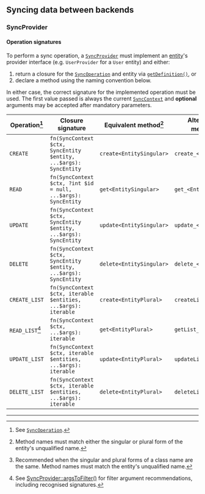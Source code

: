 ## Syncing data between backends

### SyncProvider

#### Operation signatures

To perform a sync operation, a [`SyncProvider`][SyncProvider] must implement an
[entity][SyncEntity]'s provider interface (e.g. `UserProvider` for a `User`
entity) and either:
1. return a closure for the [`SyncOperation`][SyncOperation] and entity via
   [`getDefinition()`][getDefinition], or
2. declare a method using the naming convention below.

In either case, the correct signature for the implemented operation must be
used. The first value passed is always the current [`SyncContext`][SyncContext]
and **optional** arguments may be accepted after mandatory parameters.

| Operation[^op]  | Closure signature                                                | Equivalent method[^1]    | Alternative method[^2] |
| --------------- | ---------------------------------------------------------------- | ------------------------ | ---------------------- |
| `CREATE`        | `fn(SyncContext $ctx, SyncEntity $entity, ...$args): SyncEntity` | `create<EntitySingular>` | `create_<Entity>`      |
| `READ`          | `fn(SyncContext $ctx, ?int $id = null, ...$args): SyncEntity`    | `get<EntitySingular>`    | `get_<Entity>`         |
| `UPDATE`        | `fn(SyncContext $ctx, SyncEntity $entity, ...$args): SyncEntity` | `update<EntitySingular>` | `update_<Entity>`      |
| `DELETE`        | `fn(SyncContext $ctx, SyncEntity $entity, ...$args): SyncEntity` | `delete<EntitySingular>` | `delete_<Entity>`      |
| `CREATE_LIST`   | `fn(SyncContext $ctx, iterable $entities, ...$args): iterable`   | `create<EntityPlural>`   | `createList_<Entity>`  |
| `READ_LIST`[^3] | `fn(SyncContext $ctx, ...$args): iterable`                       | `get<EntityPlural>`      | `getList_<Entity>`     |
| `UPDATE_LIST`   | `fn(SyncContext $ctx, iterable $entities, ...$args): iterable`   | `update<EntityPlural>`   | `updateList_<Entity>`  |
| `DELETE_LIST`   | `fn(SyncContext $ctx, iterable $entities, ...$args): iterable`   | `delete<EntityPlural>`   | `deleteList_<Entity>`  |

[^op]: See [`SyncOperation`][SyncOperation].

[^1]: Method names must match either the singular or plural form of the entity's
    unqualified name.

[^2]: Recommended when the singular and plural forms of a class name are the
    same. Method names must match the entity's unqualified name.

[^3]: See [SyncProvider::argsToFilter()][argsToFilter] for filter argument
    recommendations, including recognised signatures.


---

[argsToFilter]: https://lkrms.github.io/php-util/classes/Lkrms-Sync-Concept-SyncProvider.html#method_argsToFilter
[getDefinition]: https://lkrms.github.io/php-util/classes/Lkrms-Sync-Concept-SyncProvider.html#method_getDefinition
[SyncContext]: https://lkrms.github.io/php-util/classes/Lkrms-Sync-Support-SyncContext.html
[SyncEntity]: https://lkrms.github.io/php-util/classes/Lkrms-Sync-Concept-SyncEntity.html
[SyncOperation]: https://lkrms.github.io/php-util/classes/Lkrms-Sync-Support-SyncOperation.html
[SyncProvider]: https://lkrms.github.io/php-util/classes/Lkrms-Sync-Concept-SyncProvider.html

